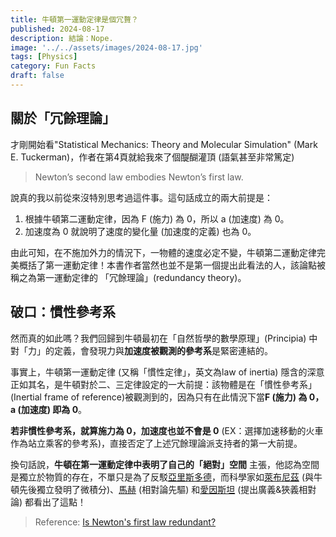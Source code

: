 ```yaml
---
title: 牛頓第一運動定律是個冗贅？ 
published: 2024-08-17
description: 結論：Nope.
image: '../../assets/images/2024-08-17.jpg'
tags: [Physics]
category: Fun Facts
draft: false
---
```


## 關於「冗餘理論」

才剛開始看"Statistical Mechanics: Theory and Molecular Simulation" (Mark E. Tuckerman)，作者在第4頁就給我來了個醍醐灌頂 (語氣甚至非常篤定)
> Newton’s second law embodies Newton’s first law.

說真的我以前從來沒特別思考過這件事。這句話成立的兩大前提是：

1. 根據牛頓第二運動定律，因為 F (施力) 為 0，所以 a (加速度) 為 0。
2. 加速度為 0 就說明了速度的變化量 (加速度的定義) 也為 0。

由此可知，在不施加外力的情況下，一物體的速度必定不變，牛頓第二運動定律完美概括了第一運動定律！本書作者當然也並不是第一個提出此看法的人，該論點被稱之為第一運動定律的 「冗餘理論」(redundancy theory)。

## 破口：慣性參考系

然而真的如此嗎？我們回歸到牛頓最初在「自然哲學的數學原理」(Principia) 中對「力」的定義，會發現力與**加速度被觀測的參考系**是緊密連結的。

事實上，牛頓第一運動定律 (又稱「慣性定律」，英文為law of inertia) 隱含的深意正如其名，是牛頓對於二、三定律設定的一大前提：該物體是在「慣性參考系」(Inertial frame of reference)被觀測到的，因為只有在此情況下當**F (施力) 為 0，a (加速度) 即為 0**。

**若非慣性參考系，就算施力為 0，加速度也並不會是 0** (EX：選擇加速移動的火車作為站立乘客的參考系)，直接否定了上述冗餘理論派支持者的第一大前提。

換句話說，**牛頓在第一運動定律中表明了自己的「絕對」空間** 主張，他認為空間是獨立於物質的存在，不單只是為了反駁[亞里斯多德](https://byjus.com/physics/aristotle-fallacy)，而科學家如[萊布尼茲](https://omni.wikiwand.com/zh-tw/articles/%E6%88%88%E7%89%B9%E5%BC%97%E9%87%8C%E5%BE%B7%C2%B7%E8%8E%B1%E5%B8%83%E5%B0%BC%E8%8C%A8) (與牛頓先後獨立發明了微積分)、[馬赫](https://omni.wikiwand.com/zh-tw/articles/%E6%81%A9%E6%96%AF%E7%89%B9%C2%B7%E9%A9%AC%E8%B5%AB) (相對論先驅) 和[愛因斯坦](https://omni.wikiwand.com/zh-tw/articles/%E9%98%BF%E5%B0%94%E4%BC%AF%E7%89%B9%C2%B7%E7%88%B1%E5%9B%A0%E6%96%AF%E5%9D%A6) (提出廣義&狹義相對論) 都看出了這點！

> Reference: [Is Newton's first law redundant?](http://www.quartets.de/acad/firstlaw.html)
